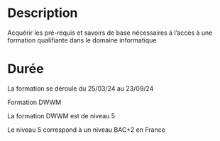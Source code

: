 # Description

Acquérir les pré-requis et savoirs de base nécessaires à l’accès à une formation qualifiante dans le domaine informatique

# Durée

La formation se déroule du 25/03/24 au 23/09/24

Formation DWWM

La formation DWWM est de niveau 5

Le niveau 5 correspond à un niveau BAC+2 en France
